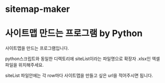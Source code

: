 # sitemap-maker
# 사이트맵 만드는 프로그램 by Python
사이트맵을 만드는 프로그램입니다.

python스크립트와 동일한 디렉토리에 siteList이라는 파일명으로 확장자 .xlsx인 엑셀파일을 위치해주세요.

siteList 파일안에는 각 row마다 사이트맵을 만들고 싶은 url을 적어주시면 됩니다.


